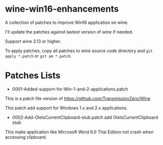 # wine-win16-enhancements

A collection of patches to improve Win16 application on wine.

I'll update the patches against lastest version of wine if needed.

Support wine 3.13 or higher.

To apply patches, copy all patches to wine source code directory and `git apply *.patch` or `git am *.patch`.

# Patches Lists

- 0001-Added-support-for-Win-1-and-2-applications.patch

This is a patch file version of https://github.com/TransmissionZero/Wine

This patch add support for Windows 1.x and 2.x applications.

- 0002-Add-OleIsCurrentClipboard-stub.patch add OleIsCurrentClipboard stub

This make application like Microsoft Word 6.0 Thai Edition not crash when accessing clipboard.
